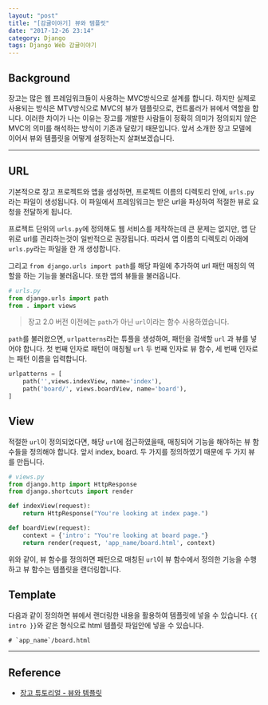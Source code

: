 ```yaml
---
layout: "post"
title: "[감귤이야기] 뷰와 템플릿"
date: "2017-12-26 23:14"
category: Django
tags: Django Web 감귤이야기
---
```


## Background
장고는 많은 웹 프레임워크들이 사용하는 MVC방식으로 설계를 합니다. 하지만 실제로 사용되는 방식은 MTV방식으로 MVC의 뷰가 템플릿으로, 컨트롤러가 뷰에서 역할을 합니다. 이러한 차이가 나는 이유는 장고를 개발한 사람들이 정확히 의미가 정의되지 않은 MVC의 의미를 해석하는 방식이 기존과 달랐기 때문입니다. 앞서 소개한 장고 모델에 이어서 뷰와 템플릿을 어떻게 설정하는지 살펴보겠습니다.

---

## URL
기본적으로 장고 프로젝트와 앱을 생성하면, 프로젝트 이름의 디렉토리 안에, `urls.py`라는 파일이 생성됩니다. 이 파일에서 프레임워크는 받은 url을 파싱하여 적절한 뷰로 요청을 전달하게 됩니다.

프로젝트 단위의 `urls.py`에 정의해도 웹 서비스를 제작하는데 큰 문제는 없지만, 앱 단위로 url를 관리하는것이 일반적으로 권장됩니다. 따라서 앱 이름의 디렉토리 아래에 `urls.py`라는 파일을 한 개 생성합니다.

그리고 `from django.urls import path`를 해당 파일에 추가하여 url 패턴 매칭의 역할을 하는 기능을 불러옵니다. 또한 앱의 뷰들을 불러옵니다.

```python
# urls.py
from django.urls import path
from . import views
```
> 장고 2.0 버전 이전에는 `path`가 아닌 `url`이라는 함수 사용하였습니다.

`path`를 불러왔으면, `urlpatterns`라는 튜플을 생성하여, 패턴을 검색할 `url` 과 뷰를 넣어야 합니다. 첫 번째 인자로 패턴이 매칭될 `url` 두 번째 인자로 뷰 함수, 세 번째 인자로는 패턴 이름을 입력합니다.


```python
urlpatterns = [
    path('',views.indexView, name='index'),
    path('board/', views.boardView, name='board'),
]
```


## View
적절한 `url`이 정의되었다면, 해당 `url`에 접근하였을때, 매칭되어 기능을 해야하는 뷰 함수들을 정의해야 합니다. 앞서 index, board. 두 가지를 정의하였기 때문에 두 가지 뷰를 만듭니다.

```python
# views.py
from django.http import HttpResponse
from django.shortcuts import render

def indexView(request):
    return HttpResponse("You're looking at index page.")

def boardView(request):
    context = {'intro': "You're looking at board page."}
    return render(request, 'app_name/board.html', context)
```

위와 같이, 뷰 함수를 정의하면 패턴으로 매칭된 `url`이 뷰 함수에서 정의한 기능을 수행하고 뷰 함수는 템플릿을 랜더링합니다.

## Template
다음과 같이 정의하면 뷰에서 랜더링한 내용을 활용하여 템플릿에 넣을 수 있습니다.
`{{ intro }}`와 같은 형식으로 html 템플릿 파일안에 넣을 수 있습니다.

```html
# `app_name`/board.html
```

---

## Reference
* [장고 튜토리얼 - 뷰와 템플릿](https://docs.djangoproject.com/en/2.0/intro/tutorial03/)
